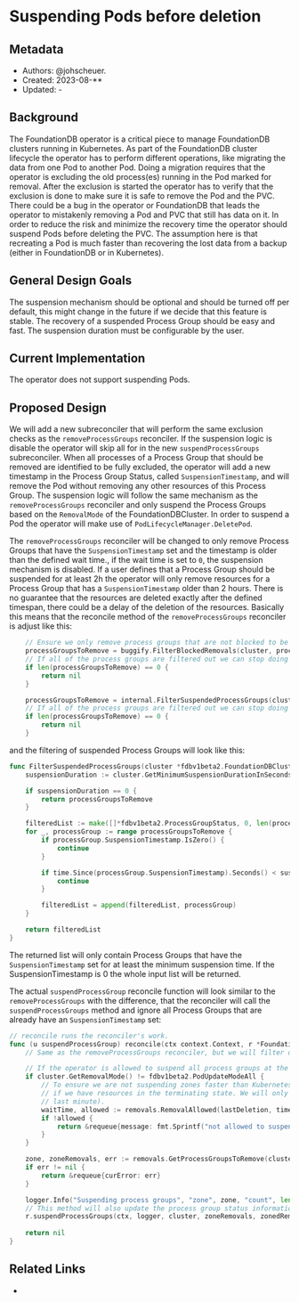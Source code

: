 # Suspending Pods before deletion

## Metadata

* Authors: @johscheuer.
* Created: 2023-08-**
* Updated: -

## Background

The FoundationDB operator is a critical piece to manage FoundationDB clusters running in Kubernetes.
As part of the FoundationDB cluster lifecycle the operator has to perform different operations, like migrating the data from one Pod to another Pod.
Doing a migration requires that the operator is excluding the old process(es) running in the Pod marked for removal.
After the exclusion is started the operator has to verify that the exclusion is done to make sure it is safe to remove the Pod and the PVC.
There could be a bug in the operator or FoundationDB that leads the operator to mistakenly removing a Pod and PVC that still has data on it.
In order to reduce the risk and minimize the recovery time the operator should suspend Pods before deleting the PVC.
The assumption here is that recreating a Pod is much faster than recovering the lost data from a backup (either in FoundationDB or in Kubernetes).

## General Design Goals

The suspension mechanism should be optional and should be turned off per default, this might change in the future if we decide that this feature is stable.
The recovery of a suspended Process Group should be easy and fast.
The suspension duration must be configurable by the user.

## Current Implementation

The operator does not support suspending Pods.

## Proposed Design

We will add a new subreconciler that will perform the same exclusion checks as the `removeProcessGroups` reconciler.
If the suspension logic is disable the operator will skip all for in the new `suspendProcessGroups` subreconciler.
When all processes of a Process Group that should be removed are identified to be fully excluded, the operator will add a new timestamp in the Process Group Status, called `SuspensionTimestamp`, and will remove the Pod without removing any other resources of this Process Group.
The suspension logic will follow the same mechanism as the `removeProcessGroups` reconciler and only suspend the Process Groups based on the `RemovalMode` of the FoundationDBCluster.
In order to suspend a Pod the operator will make use of `PodLifecycleManager.DeletePod`.

The `removeProcessGroups` reconciler will be changed to only remove Process Groups that have the `SuspensionTimestamp` set and the timestamp is older than the defined wait time., if the wait time is set to `0`, the suspension mechanism is disabled.
If a user defines that a Process Group should be suspended for at least 2h the operator will only remove resources for a Process Group that has a `SuspensionTimestamp` older than 2 hours.
There is no guarantee that the resources are deleted exactly after the defined timespan, there could be a delay of the deletion of the resources.
Basically this means that the reconcile method of the `removeProcessGroups` reconciler is adjust like this:

```go
	// Ensure we only remove process groups that are not blocked to be removed by the buggify config.
	processGroupsToRemove = buggify.FilterBlockedRemovals(cluster, processGroupsToRemove)
	// If all of the process groups are filtered out we can stop doing the next steps.
	if len(processGroupsToRemove) == 0 {
		return nil
	}

    processGroupsToRemove = internal.FilterSuspendedProcessGroups(cluster, processGroupsToRemove)
    // If all of the process groups are filtered out we can stop doing the next steps.
    if len(processGroupsToRemove) == 0 {
        return nil
    }
```

and the filtering of suspended Process Groups will look like this:

```go
func FilterSuspendedProcessGroups(cluster *fdbv1beta2.FoundationDBCluster, processGroupsToRemove []*fdbv1beta2.ProcessGroupStatus) []*fdbv1beta2.ProcessGroupStatus {
	suspensionDuration := cluster.GetMinimumSuspensionDurationInSeconds()

	if suspensionDuration == 0 {
		return processGroupsToRemove
	}

	filteredList := make([]*fdbv1beta2.ProcessGroupStatus, 0, len(processGroupsToRemove))
	for _, processGroup := range processGroupsToRemove {
		if processGroup.SuspensionTimestamp.IsZero() {
			continue
		}

		if time.Since(processGroup.SuspensionTimestamp).Seconds() < suspensionDuration {
			continue
		}

		filteredList = append(filteredList, processGroup)
	}

	return filteredList
}
```

The returned list will only contain Process Groups that have the `SuspensionTimestamp` set for at least the minimum suspension time.
If the SuspensionTimestamp is 0 the whole input list will be returned.

The actual `suspendProcessGroup` reconcile function will look similar to the `removeProcessGroups` with the difference, that the reconciler will call the `suspendProcessGroups` method and ignore all Process Groups that are already have an `SuspensionTimestamp` set:

```go
// reconcile runs the reconciler's work.
func (u suspendProcessGroup) reconcile(ctx context.Context, r *FoundationDBClusterReconciler, cluster *fdbv1beta2.FoundationDBCluster, status *fdbv1beta2.FoundationDBStatus, logger logr.Logger) *requeue {
   	// Same as the removeProcessGroups reconciler, but we will filter out all process groups that already have an SuspensionTimestamp

	// If the operator is allowed to suspend all process groups at the same time we don't enforce any safety checks.
	if cluster.GetRemovalMode() != fdbv1beta2.PodUpdateModeAll {
		// To ensure we are not suspending zones faster than Kubernetes actually removes Pods we are adding a wait time
		// if we have resources in the terminating state. We will only block if the terminating state was recently (in the
		// last minute).
		waitTime, allowed := removals.RemovalAllowed(lastDeletion, time.Now().Unix(), cluster.GetWaitBetweenRemovalsSeconds())
		if !allowed {
			return &requeue{message: fmt.Sprintf("not allowed to suspend process groups, waiting: %v", waitTime), delay: time.Duration(waitTime) * time.Second}
		}
	}

	zone, zoneRemovals, err := removals.GetProcessGroupsToRemove(cluster.GetRemovalMode(), zonedRemovals)
	if err != nil {
		return &requeue{curError: err}
	}

	logger.Info("Suspending process groups", "zone", zone, "count", len(zoneRemovals), "deletionMode", cluster.GetRemovalMode())
	// This method will also update the process group status information.
	r.suspendProcessGroups(ctx, logger, cluster, zoneRemovals, zonedRemovals[removals.TerminatingZone])
	
	return nil
}
```

## Related Links

-
